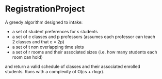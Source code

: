 # RegistrationProject
A greedy algorithm designed to intake:
  - a set of student preferences for s students
  - a set of c classes and p professors (assumes each professor can teach 2 classes and that c = 2p)
  - a set of t non overlapping time slots
  - a set of r rooms and their associated sizes (i.e. how many students each room can hold)

and return a valid schedule of classes and their associated enrolled students. Runs with a complexity of O(cs + rlogr).
